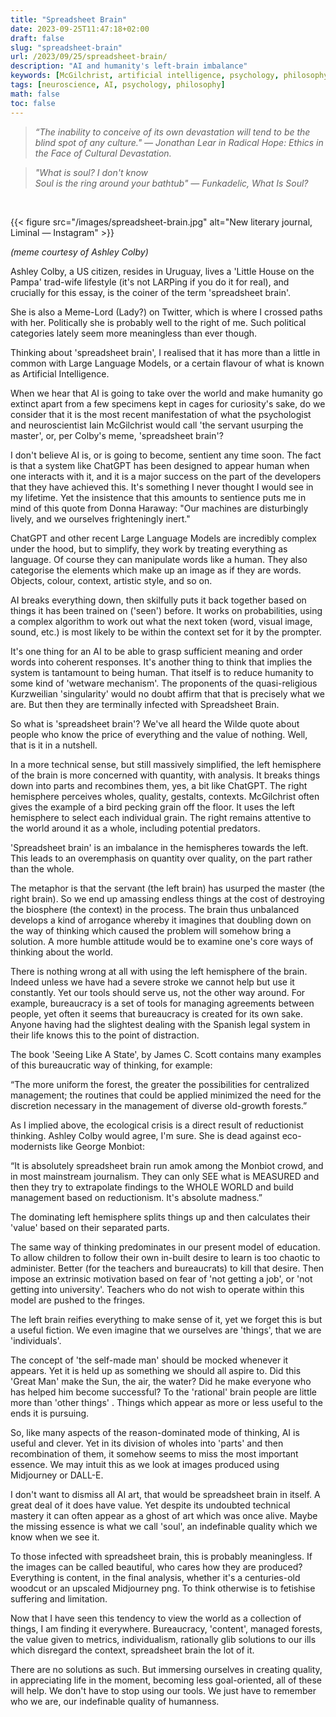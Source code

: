 ```yaml
---
title: "Spreadsheet Brain"
date: 2023-09-25T11:47:18+02:00
draft: false
slug: "spreadsheet-brain"
url: /2023/09/25/spreadsheet-brain/
description: "AI and humanity's left-brain imbalance"
keywords: [McGilchrist, artificial intelligence, psychology, philosophy, neuroscience]
tags: [neuroscience, AI, psychology, philosophy]
math: false
toc: false
---
```


> *“The inability to conceive of its own devastation will tend to be the blind spot of any culture."
> — Jonathan Lear in Radical Hope: Ethics in the Face of Cultural Devastation.*

> *"What is soul? 
> I don't know  
> Soul is the ring around your bathtub"
> — Funkadelic, What Is Soul?*

&nbsp;

{{< figure src="/images/spreadsheet-brain.jpg" alt="New literary journal, Liminal — Instagram" >}}

*(meme courtesy of Ashley Colby)*


Ashley Colby, a US citizen, resides in Uruguay, lives a 'Little House on the Pampa' trad-wife lifestyle (it's not LARPing if you do it for real), and crucially for this essay, is the coiner of the term 'spreadsheet brain'.

She is also a Meme-Lord (Lady?) on Twitter, which is where I crossed paths with her. Politically she is probably well to the right of me. Such political categories lately seem more meaningless than ever though.

Thinking about 'spreadsheet brain', I realised that it has more than a little in common with Large Language Models, or a certain flavour of what is known as Artificial Intelligence.

When we hear that AI is going to take over the world and make humanity go extinct apart from a few specimens kept in cages for curiosity's sake, do we consider that it is the most recent manifestation of what the psychologist and neuroscientist Iain McGilchrist would call 'the servant usurping the master', or, per Colby's meme, 'spreadsheet brain'?

I don't believe AI is, or is going to become, sentient any time soon. The fact is that a system like ChatGPT has been designed to appear human when one interacts with it, and it is a major success on the part of the developers that they have achieved this. It's something I never thought I would see in my lifetime. Yet the insistence that this amounts to sentience puts me in mind of this quote from Donna Haraway: "Our machines are disturbingly lively, and we ourselves frighteningly inert."

ChatGPT and other recent Large Language Models are incredibly complex under the hood, but to simplify, they work by treating everything as language. Of course they can manipulate words like a human. They also categorise the elements which make up an image as if they are words. Objects, colour, context, artistic style, and so on.  

AI breaks everything down, then skilfully puts it back together based on things it has been trained on ('seen') before. It works on probabilities, using a complex algorithm to work out what the next token (word, visual image, sound, etc.) is most likely to be within the context set for it by the prompter.

It's one thing for an AI to be able to grasp sufficient meaning and order words into coherent responses. It's another thing to think that implies the system is tantamount to being human. That itself is to reduce humanity to some kind of 'wetware mechanism'. The proponents of the quasi-religious Kurzweilian 'singularity' would no doubt affirm that that is precisely what we are. But then they are terminally infected with Spreadsheet Brain.

So what is 'spreadsheet brain'? We've all heard the Wilde quote about people who know the price of everything and the value of nothing. Well, that is it in a nutshell.

In a more technical sense, but still massively simplified, the left hemisphere of the brain is more concerned with quantity, with analysis. It breaks things down into parts and recombines them, yes, a bit like ChatGPT. The right hemisphere perceives wholes, quality, gestalts, contexts. McGilchrist often gives the example of a bird pecking grain off the floor. It uses the left hemisphere to select each individual grain. The right remains attentive to the world around it as a whole, including potential predators.  

'Spreadsheet brain' is an imbalance in the hemispheres towards the left. This leads to an overemphasis on quantity over quality, on the part rather than the whole.

The metaphor is that the servant (the left brain) has usurped the master (the right brain). So we end up amassing endless things at the cost of destroying the biosphere (the context) in the process. The brain thus unbalanced develops a kind of arrogance whereby it imagines that doubling down on the way of thinking which caused the problem will somehow bring a solution. A more humble attitude would be to examine one's core ways of thinking about the world.

There is nothing wrong at all with using the left hemisphere of the brain. Indeed unless we have had a severe stroke we cannot help but use it constantly. Yet our tools should serve us, not the other way around. For example, bureaucracy is a set of tools for managing agreements between people, yet often it seems that bureaucracy is created for its own sake. Anyone having had the slightest dealing with the Spanish legal system in their life knows this to the point of distraction.

The book 'Seeing Like A State', by James C. Scott contains many examples of this bureaucratic way of thinking, for example:

“The more uniform the forest, the greater the possibilities for centralized management; the routines that could be applied minimized the need for the discretion necessary in the management of diverse old-growth forests.”

As I implied above, the ecological crisis is a direct result of reductionist thinking. Ashley Colby would agree, I'm sure. She is dead against eco-modernists like George Monbiot:

“It is absolutely spreadsheet brain run amok among the Monbiot crowd, and in most mainstream journalism. They can only SEE what is MEASURED and then they try to extrapolate findings to the WHOLE WORLD and build management based on reductionism. It's absolute madness.”

The dominating left hemisphere splits things up and then calculates their 'value' based on their separated parts.

The same way of thinking predominates in our present model of education. To allow children to follow their own in-built desire to learn is too chaotic to administer. Better (for the teachers and bureaucrats) to kill that desire. Then impose an extrinsic motivation based on fear of 'not getting a job', or 'not getting into university'. Teachers who do not wish to operate within this model are pushed to the fringes.

The left brain reifies everything to make sense of it, yet we forget this is but a useful fiction. We even imagine that we ourselves are 'things', that we are 'individuals'.

The concept of 'the self-made man' should be mocked whenever it appears. Yet it is held up as something we should all aspire to. Did this 'Great Man' make the Sun, the air, the water? Did he make everyone who has helped him become successful? To the 'rational' brain people are little more than 'other things' . Things which appear as more or less useful to the ends it is pursuing.

So, like many aspects of the reason-dominated mode of thinking, AI is useful and clever. Yet in its division of wholes into 'parts' and then recombination of them, it somehow seems to miss the most important essence.  We may intuit this as we look at images produced using Midjourney or DALL-E.

I don't want to dismiss all AI art, that would be spreadsheet brain in itself. A great deal of it does have value. Yet despite its undoubted technical mastery it can often appear as a ghost of art which was once alive. Maybe the missing essence is what we call 'soul', an indefinable quality which we know when we see it.

To those infected with spreadsheet brain, this is probably meaningless. If the images can be called beautiful, who cares how they are produced? Everything is content, in the final analysis, whether it's a centuries-old woodcut or an upscaled Midjourney png. To think otherwise is to fetishise suffering and limitation.

Now that I have seen this tendency to view the world as a collection of things, I am finding it everywhere. Bureaucracy, 'content', managed forests, the value given to metrics, individualism, rationally glib solutions to our ills which disregard the context, spreadsheet brain the lot of it.

There are no solutions as such. But immersing ourselves in creating quality, in appreciating life in the moment, becoming less goal-oriented, all of these will help. We don't have to stop using our tools. We just have to remember who we are, our indefinable quality of humanness.